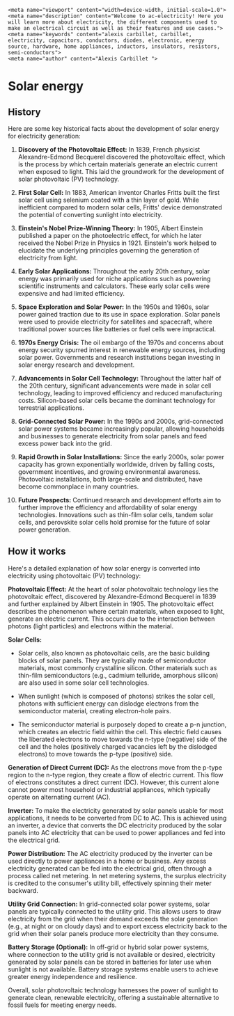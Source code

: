     <meta name="viewport" content="width=device-width, initial-scale=1.0">
    <meta name="description" content="Welcome to ac-electricity! Here you will learn more about electricity, the different components used to make an electrical circuit as well as their features and use cases.">
    <meta name="keywords" content="alexis carbillet, carbillet, electricity, capacitors, conductors, diodes, electronic, energy source, hardware, home appliances, inductors, insulators, resistors, semi-conductors">
    <meta name="author" content="Alexis Carbillet ">
</head>

# Solar energy

## History

Here are some key historical facts about the development of solar energy for electricity generation:

1. **Discovery of the Photovoltaic Effect:** In 1839, French physicist Alexandre-Edmond Becquerel discovered the photovoltaic effect, which is the process by which certain materials generate an electric current when exposed to light. This laid the groundwork for the development of solar photovoltaic (PV) technology.

2. **First Solar Cell:** In 1883, American inventor Charles Fritts built the first solar cell using selenium coated with a thin layer of gold. While inefficient compared to modern solar cells, Fritts' device demonstrated the potential of converting sunlight into electricity.

3. **Einstein's Nobel Prize-Winning Theory:** In 1905, Albert Einstein published a paper on the photoelectric effect, for which he later received the Nobel Prize in Physics in 1921. Einstein's work helped to elucidate the underlying principles governing the generation of electricity from light.

4. **Early Solar Applications:** Throughout the early 20th century, solar energy was primarily used for niche applications such as powering scientific instruments and calculators. These early solar cells were expensive and had limited efficiency.

5. **Space Exploration and Solar Power:** In the 1950s and 1960s, solar power gained traction due to its use in space exploration. Solar panels were used to provide electricity for satellites and spacecraft, where traditional power sources like batteries or fuel cells were impractical.

6. **1970s Energy Crisis:** The oil embargo of the 1970s and concerns about energy security spurred interest in renewable energy sources, including solar power. Governments and research institutions began investing in solar energy research and development.

7. **Advancements in Solar Cell Technology:** Throughout the latter half of the 20th century, significant advancements were made in solar cell technology, leading to improved efficiency and reduced manufacturing costs. Silicon-based solar cells became the dominant technology for terrestrial applications.

8. **Grid-Connected Solar Power:** In the 1990s and 2000s, grid-connected solar power systems became increasingly popular, allowing households and businesses to generate electricity from solar panels and feed excess power back into the grid.

9. **Rapid Growth in Solar Installations:** Since the early 2000s, solar power capacity has grown exponentially worldwide, driven by falling costs, government incentives, and growing environmental awareness. Photovoltaic installations, both large-scale and distributed, have become commonplace in many countries.

10. **Future Prospects:** Continued research and development efforts aim to further improve the efficiency and affordability of solar energy technologies. Innovations such as thin-film solar cells, tandem solar cells, and perovskite solar cells hold promise for the future of solar power generation.

## How it works

Here's a detailed explanation of how solar energy is converted into electricity using photovoltaic (PV) technology:

**Photovoltaic Effect:** At the heart of solar photovoltaic technology lies the photovoltaic effect, discovered by Alexandre-Edmond Becquerel in 1839 and further explained by Albert Einstein in 1905. The photovoltaic effect describes the phenomenon where certain materials, when exposed to light, generate an electric current. This occurs due to the interaction between photons (light particles) and electrons within the material.

**Solar Cells:**

   - Solar cells, also known as photovoltaic cells, are the basic building blocks of solar panels. They are typically made of semiconductor materials, most commonly crystalline silicon. Other materials such as thin-film semiconductors (e.g., cadmium telluride, amorphous silicon) are also used in some solar cell technologies.

   - When sunlight (which is composed of photons) strikes the solar cell, photons with sufficient energy can dislodge electrons from the semiconductor material, creating electron-hole pairs.

   - The semiconductor material is purposely doped to create a p-n junction, which creates an electric field within the cell. This electric field causes the liberated electrons to move towards the n-type (negative) side of the cell and the holes (positively charged vacancies left by the dislodged electrons) to move towards the p-type (positive) side.

**Generation of Direct Current (DC):** As the electrons move from the p-type region to the n-type region, they create a flow of electric current. This flow of electrons constitutes a direct current (DC). However, this current alone cannot power most household or industrial appliances, which typically operate on alternating current (AC).

**Inverter:** To make the electricity generated by solar panels usable for most applications, it needs to be converted from DC to AC. This is achieved using an inverter, a device that converts the DC electricity produced by the solar panels into AC electricity that can be used to power appliances and fed into the electrical grid.

**Power Distribution:** The AC electricity produced by the inverter can be used directly to power appliances in a home or business. Any excess electricity generated can be fed into the electrical grid, often through a process called net metering. In net metering systems, the surplus electricity is credited to the consumer's utility bill, effectively spinning their meter backward.

**Utility Grid Connection:** In grid-connected solar power systems, solar panels are typically connected to the utility grid. This allows users to draw electricity from the grid when their demand exceeds the solar generation (e.g., at night or on cloudy days) and to export excess electricity back to the grid when their solar panels produce more electricity than they consume.

**Battery Storage (Optional):** In off-grid or hybrid solar power systems, where connection to the utility grid is not available or desired, electricity generated by solar panels can be stored in batteries for later use when sunlight is not available. Battery storage systems enable users to achieve greater energy independence and resilience.

Overall, solar photovoltaic technology harnesses the power of sunlight to generate clean, renewable electricity, offering a sustainable alternative to fossil fuels for meeting energy needs.